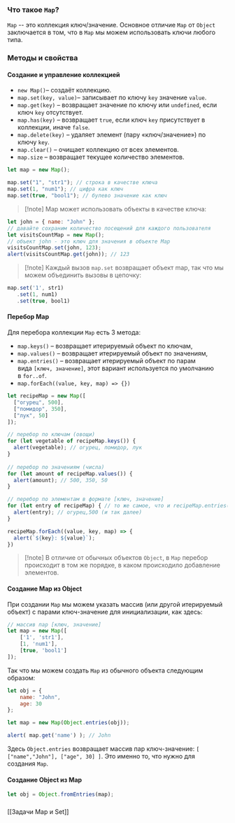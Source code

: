 ### Что такое `Map`?
`Map` -- это коллекция ключ/значение. 
Основное отличие `Map` от `Object` заключается в том, что в `Map` мы можем использовать ключи любого типа.

### Методы и свойства
#### Создание и управление коллекцией
- `new Map()`– создаёт коллекцию.
- `map.set(key, value)`– записывает по ключу `key` значение `value`.
- `map.get(key)` – возвращает значение по ключу или `undefined`, если ключ `key` отсутствует.
- `map.has(key)` – возвращает `true`, если ключ `key` присутствует в коллекции, иначе `false`.
- `map.delete(key)` – удаляет элемент (пару «ключ/значение») по ключу `key`.
- `map.clear()` – очищает коллекцию от всех элементов.
- `map.size` – возвращает текущее количество элементов.

```js
let map = new Map();

map.set("1", "str1"); // строка в качестве ключа
map.set(1, "num1"); // цифра как ключ
map.set(true, "bool1"); // булево значение как ключ
```

> [!note] Map может использовать объекты в качестве ключа:
```js
let john = { name: "John" };
// давайте сохраним количество посещений для каждого пользователя
let visitsCountMap = new Map();
// объект john - это ключ для значения в объекте Map
visitsCountMap.set(john, 123);
alert(visitsCountMap.get(john)); // 123
```

>[!note] Каждый вызов `map.set` возвращает объект map, так что мы можем объединить вызовы в цепочку:
```js
map.set('1', str1)
   .set(1, num1)
   .set(true, bool1)
```

#### Перебор Map
Для перебора коллекции `Map` есть 3 метода:
- `map.keys()` – возвращает итерируемый объект по ключам,
- `map.values()` – возвращает итерируемый объект по значениям,
- `map.entries()` – возвращает итерируемый объект по парам вида `[ключ, значение]`, этот вариант используется по умолчанию в `for..of`.
- `map.forEach((value, key, map) => {})`

```js
let recipeMap = new Map([
  ["огурец", 500],
  ["помидор", 350],
  ["лук", 50]
]);  

// перебор по ключам (овощи)
for (let vegetable of recipeMap.keys()) {
  alert(vegetable); // огурец, помидор, лук
}
 
// перебор по значениям (числа)
for (let amount of recipeMap.values()) {
  alert(amount); // 500, 350, 50
}

// перебор по элементам в формате [ключ, значение]
for (let entry of recipeMap) { // то же самое, что и recipeMap.entries()
  alert(entry); // огурец,500 (и так далее)
}

recipeMap.forEach((value, key, map) => {
  alert(`${key}: ${value}`);
})
```

>[!note] В отличие от обычных объектов `Object`, в `Map` перебор происходит в том же порядке, в каком происходило добавление элементов.

#### Создание Map из Object
При создании `Map` мы можем указать массив (или другой итерируемый объект) с парами ключ-значение для инициализации, как здесь:
```js
// массив пар [ключ, значение]
let map = new Map([
	['1', 'str1'],
	[1, 'num1'],
	[true, 'bool1']
]);
```

Так что мы можем создать `Map` из обычного объекта следующим образом:
```js
let obj = {
	name: "John",
	age: 30
};

let map = new Map(Object.entries(obj));  

alert( map.get('name') ); // John
```
Здесь `Object.entries` возвращает массив пар ключ-значение: `[ ["name","John"], ["age", 30] ]`. Это именно то, что нужно для создания `Map`.

#### Создание Object из Map
```js
let obj = Object.fromEntries(map);
```

###
[[Задачи Map и Set]]